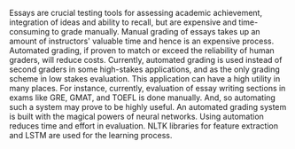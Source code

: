 Essays are crucial testing tools for assessing academic achievement, integration of ideas and ability to recall, but are expensive and time-consuming 
to grade manually. Manual grading of essays takes up an amount of instructors' valuable time and hence is an expensive process. Automated grading, if 
proven to match or exceed the reliability of human graders, will reduce costs.  Currently, automated grading is used instead of second graders in some 
high-stakes applications, and as the only grading scheme in low stakes evaluation. This application can have a high utility in many places. For instance, 
currently, evaluation of essay writing sections in exams like GRE, GMAT, and TOEFL is done manually. And, so automating such a system may prove to be 
highly useful.
An automated grading system is built with the magical powers of neural networks. Using automation reduces time and effort in evaluation. NLTK libraries 
for feature extraction and LSTM are used for the learning process.

